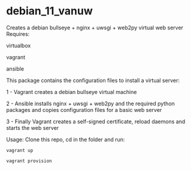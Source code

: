 #  debian_11_vanuw
Creates a debian bullseye + nginx + uwsgi + web2py virtual web server
Requires:
 
 virtualbox
 
 vagrant
 
 ansible
 
This package contains the configuration files to install a virtual server: 

 1 - Vagrant creates a debian bullseye virtual machine
 
 2 - Ansible installs nginx + uwsgi + web2py and the required python packages and copies configuration files for a basic web server
 
 3 - Finally Vagrant creates a self-signed certificate, reload daemons and starts the web server

Usage:
  Clone this repo, cd in the folder and run:
    
    vagrant up
    
    vagrant provision
